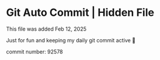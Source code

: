 # Git Auto Commit | Hidden File

This file was added Feb 12, 2025

Just for fun and keeping my daily git commit active 🤪

commit number: 92578
